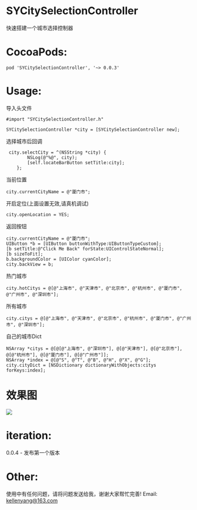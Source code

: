 # SYCitySelectionController
快速搭建一个城市选择控制器

# CocoaPods:
```
pod 'SYCitySelectionController', '~> 0.0.3'
```

# Usage:
导入头文件
```
#import "SYCitySelectionController.h"
```

```
SYCitySelectionController *city = [SYCitySelectionController new];
```

选择城市后回调
```
 city.selectCity = ^(NSString *city) {
        NSLog(@"%@", city);
        [self.locateBarButton setTitle:city];
    };
```
当前位置
```
city.currentCityName = @"厦门市";
```
开启定位(上面设置无效,请真机调试)
```
city.openLocation = YES;
```
返回按钮
```
city.currentCityName = @"厦门市";
UIButton *b = [UIButton buttonWithType:UIButtonTypeCustom];
[b setTitle:@"Click Me Back" forState:UIControlStateNormal];
[b sizeToFit];
b.backgroundColor = [UIColor cyanColor];
city.backView = b;
```
热门城市
```
city.hotCitys = @[@"上海市", @"天津市", @"北京市", @"杭州市", @"厦门市", @"广州市", @"深圳市"];
```
所有城市
```
city.citys = @[@"上海市", @"天津市", @"北京市", @"杭州市", @"厦门市", @"广州市", @"深圳市"];
```
自己的城市Dict
```
NSArray *citys = @[@[@"上海市", @"深圳市"], @[@"天津市"], @[@"北京市"], @[@"杭州市"], @[@"厦门市"], @[@"广州市"]];
NSArray *index = @[@"S", @"T", @"B", @"H", @"X", @"G"];
city.cityDict = [NSDictionary dictionaryWithObjects:citys forKeys:index];
```


# 效果图
![](http://7xsuaf.com1.z0.glb.clouddn.com/ThreePart/City.gif)


# iteration:
0.0.4 - 发布第一个版本


# Other: 
使用中有任何问题，请将问题发送给我，谢谢大家帮忙完善!
Email: kellenyang@163.com

